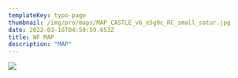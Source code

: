 ```yaml
---
templateKey: typo-page
thumbnail: /img/pro/maps/MAP_CASTLE_v6_e5g9c_RC_small_satur.jpg
date: 2022-03-16T04:59:59.653Z
title: WF MAP
description: "MAP"
---
```


![](/img/cam/PS01.png)